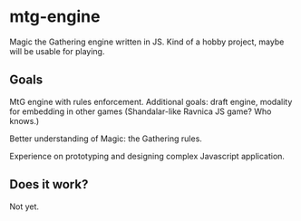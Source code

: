 mtg-engine
==========

Magic the Gathering engine written in JS. Kind of a hobby project, maybe will be usable for playing.

## Goals

MtG engine with rules enforcement. Additional goals: draft engine, modality for embedding in other games (Shandalar-like Ravniсa JS game? Who knows.)

Better understanding of Magic: the Gathering rules.

Experience on prototyping and designing complex Javascript application.

## Does it work?

Not yet.
